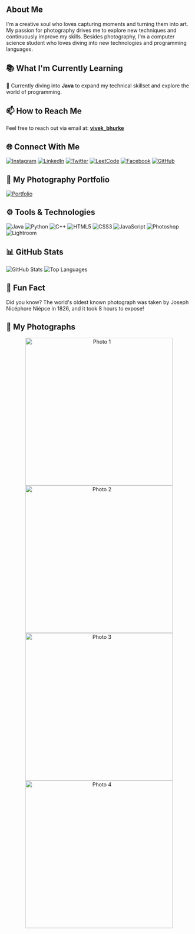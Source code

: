## About Me
I'm a creative soul who loves capturing moments and turning them into art. My passion for photography drives me to explore new techniques and continuously improve my skills. Besides photography, I'm a computer science student who loves diving into new technologies and programming languages.

## 📚 What I'm Currently Learning
🌱 Currently diving into **Java** to expand my technical skillset and explore the world of programming.

## 📫 How to Reach Me
Feel free to reach out via email at: [**vivek_bhurke**](mailto:vivekbhurke863@gmail.com)

## 🌐 Connect With Me
[![Instagram](https://img.shields.io/badge/-Instagram-E4405F?style=for-the-badge&logo=instagram&logoColor=white)](https://www.instagram.com/vivek__bhurke/)
[![LinkedIn](https://img.shields.io/badge/-LinkedIn-0077B5?style=for-the-badge&logo=linkedin&logoColor=white)](https://www.linkedin.com/in/vivek-bhurke/)
[![Twitter](https://img.shields.io/badge/-Twitter-1DA1F2?style=for-the-badge&logo=twitter&logoColor=white)](https://twitter.com/yourprofile)
[![LeetCode](https://img.shields.io/badge/-LeetCode-FFA116?style=for-the-badge&logo=leetcode&logoColor=white)](https://leetcode.com/u/vivek_bhurke/)
[![Facebook](https://img.shields.io/badge/-Facebook-1877F2?style=for-the-badge&logo=facebook&logoColor=white)](https://www.facebook.com/vivek.bhurke.58)
[![GitHub](https://img.shields.io/badge/-GitHub-181717?style=for-the-badge&logo=github&logoColor=white)](https://github.com/VivekBhurke)

## 🎨 My Photography Portfolio
[![Portfolio](https://img.shields.io/badge/-Visit%20My%20Portfolio-000?style=for-the-badge&logo=google-chrome&logoColor=white)](https://photographyportfolio-git-main-vivekbhurkes-projects.vercel.app/)

## ⚙️ Tools & Technologies
![Java](https://img.shields.io/badge/-Java-007396?style=for-the-badge&logo=java&logoColor=white)
![Python](https://img.shields.io/badge/-Python-3776AB?style=for-the-badge&logo=python&logoColor=white)
![C++](https://img.shields.io/badge/-C++-00599C?style=for-the-badge&logo=cplusplus&logoColor=white)
![HTML5](https://img.shields.io/badge/-HTML5-E34F26?style=for-the-badge&logo=html5&logoColor=white)
![CSS3](https://img.shields.io/badge/-CSS3-1572B6?style=for-the-badge&logo=css3&logoColor=white)
![JavaScript](https://img.shields.io/badge/-JavaScript-F7DF1E?style=for-the-badge&logo=javascript&logoColor=black)
![Photoshop](https://img.shields.io/badge/-Photoshop-31A8FF?style=for-the-badge&logo=adobe-photoshop&logoColor=white)
![Lightroom](https://img.shields.io/badge/-Lightroom-31A8FF?style=for-the-badge&logo=adobe-lightroom&logoColor=white)

## 📊 GitHub Stats
![GitHub Stats](https://github-readme-stats.vercel.app/api?username=VivekBhurke&show_icons=true&theme=radical)
![Top Languages](https://github-readme-stats.vercel.app/api/top-langs/?username=VivekBhurke&layout=compact&theme=radical)


## 🎉 Fun Fact
Did you know? The world's oldest known photograph was taken by Joseph Nicéphore Niépce in 1826, and it took 8 hours to expose!

## 📸 My Photographs
<div align="center">
  <a href="https://photographyportfolio-git-main-vivekbhurkes-projects.vercel.app/dist/photographs/Bird.jpg" target="_blank"><img src="[https://vbphotography.netlify.app/photo1.jpg](https://photographyportfolio-git-main-vivekbhurkes-projects.vercel.app/dist/photographs/Bird.jpg)" alt="Photo 1" width="400"></a>
  <a href="https://photographyportfolio-git-main-vivekbhurkes-projects.vercel.app/dist/photographs/BWrain.jpg" target="_blank"><img src="[https://vbphotography.netlify.app/photo2.jpg](https://photographyportfolio-git-main-vivekbhurkes-projects.vercel.app/dist/photographs/BWrain.jpg)" alt="Photo 2" width="400"></a>
  <a href="https://photographyportfolio-git-main-vivekbhurkes-projects.vercel.app/dist/photographs/Broken Glass.jpg" target="_blank"><img src="[https://vbphotography.netlify.app/photo3.jpg](https://photographyportfolio-git-main-vivekbhurkes-projects.vercel.app/dist/photographs/Broken Glass.jpg)" alt="Photo 3" width="400"></a>
  <a href="https://photographyportfolio-git-main-vivekbhurkes-projects.vercel.app/dist/photographs/Horses.jpg" target="_blank"><img src="[https://vbphotography.netlify.app/photo4.jpg](https://photographyportfolio-git-main-vivekbhurkes-projects.vercel.app/dist/photographs/Horses.jpg)" alt="Photo 4" width="400"></a>
</div>

